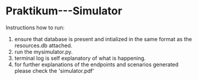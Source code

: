 # Praktikum---Simulator
Instructions how to run: 
1) ensure that database is present and intialized in the same format as the resources.db attached.
2) run the mysimulator.py.
3) terminal log is self explanatory of what is happening.
4) for further explanations of the endpoints and scenarios generated please check the 'simulator.pdf'
